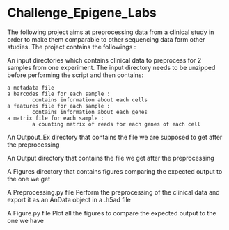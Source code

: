 # Challenge_Epigene_Labs

The following project aims at preprocessing data from a clinical study in order to make them comparable to other sequencing data form other studies. The project contains the followings :

An input directories which contains clinical data to preprocess for 2 samples from one experiment. The input directory needs to be unzipped before performing the script and then contains:

    a metadata file 
    a barcodes file for each sample : 
            contains information about each cells
    a features file for each sample :
            contains information about each genes
    a matrix file for each sample :
            a counting matrix of reads for each genes of each cell

An Outpout_Ex directory that contains the file we are supposed to get after the preprocessing

An Output directory that contains the file we get after the preprocessing

A Figures directory that contains figures comparing the expected output to the one we get

A Preprocessing.py file
    Perform the preprocessing of the clinical data and export it as an AnData object in a .h5ad file

A Figure.py file
    Plot all the figures to compare the expected output to the one we have

